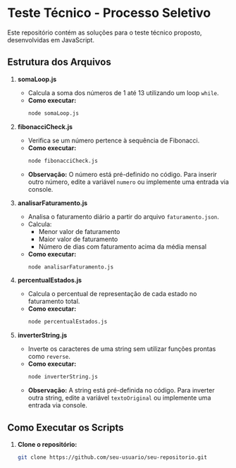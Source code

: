 # Teste Técnico - Processo Seletivo

Este repositório contém as soluções para o teste técnico proposto, desenvolvidas em JavaScript.

## Estrutura dos Arquivos

1. **somaLoop.js**
   - Calcula a soma dos números de 1 até 13 utilizando um loop `while`.
   - **Como executar:**
     ```bash
     node somaLoop.js
     ```

2. **fibonacciCheck.js**
   - Verifica se um número pertence à sequência de Fibonacci.
   - **Como executar:**
     ```bash
     node fibonacciCheck.js
     ```
   - **Observação:** O número está pré-definido no código. Para inserir outro número, edite a variável `numero` ou implemente uma entrada via console.

3. **analisarFaturamento.js**
   - Analisa o faturamento diário a partir do arquivo `faturamento.json`.
   - Calcula:
     - Menor valor de faturamento
     - Maior valor de faturamento
     - Número de dias com faturamento acima da média mensal
   - **Como executar:**
     ```bash
     node analisarFaturamento.js
     ```

4. **percentualEstados.js**
   - Calcula o percentual de representação de cada estado no faturamento total.
   - **Como executar:**
     ```bash
     node percentualEstados.js
     ```

5. **inverterString.js**
   - Inverte os caracteres de uma string sem utilizar funções prontas como `reverse`.
   - **Como executar:**
     ```bash
     node inverterString.js
     ```
   - **Observação:** A string está pré-definida no código. Para inverter outra string, edite a variável `textoOriginal` ou implemente uma entrada via console.

## Como Executar os Scripts

1. **Clone o repositório:**
   ```bash
   git clone https://github.com/seu-usuario/seu-repositorio.git
